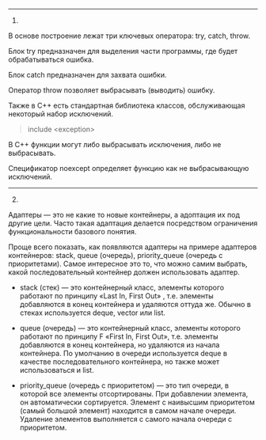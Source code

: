 ----------
1)
В основе построение лежат три ключевых оператора: try, catch, throw. 

Блок try предназначен для выделения части программы, где будет обрабатываться ошибка. 

Блок catch предназначен для захвата ошибки. 

Оператор throw позволяет выбрасывать (выводить) ошибку.

Также в C++ есть стандартная библиотека классов, обслуживающая некоторый набор исключений.

> include \<exception\>

В C++ функции могут либо выбрасывать исключения, либо не выбрасывать.

Спецификатор noexcept 
определяет функцию как не выбрасывающую исключений.


------------
2)
Адаптеры — это не какие то новые контейнеры, а адоптация их под другие цели. Часто 
такая адаптация делается посредством ограничения функциональности базового понятия.

Проще всего показать, как появляются адаптеры на примере адаптеров 
контейнеров: stack, queue (очередь), priority_queue (очередь с приоритетами).
Самое интересное это то, что можно самим выбрать, 
какой последовательный контейнер должен использовать адаптер.

   - stack (стек) — это контейнерный класс, элементы которого работают по принципу
     «Last In, First Out» , т.е. 
     элементы добавляются в конец контейнера и удаляются оттуда 
     же. Обычно в стеках используется deque, vector или list.
     
   - queue (очередь) — это контейнерный класс, элементы которого работают по принципу F
     «First In, First Out», т.е. 
     элементы добавляются в конец контейнера, но удаляются из 
     начала контейнера. По умолчанию в очереди используется deque в качестве последовательного контейнера, 
     но также может использоваться и list.
     
   - priority_queue (очередь с приоритетом) — это тип очереди, в которой все элементы 
     отсортированы. При добавлении элемента, он 
     автоматически сортируется. Элемент с наивысшим приоритетом (самый большой элемент) 
     находится в самом начале очереди. Удаление элементов выполняется 
     с самого начала очереди с приоритетом.
